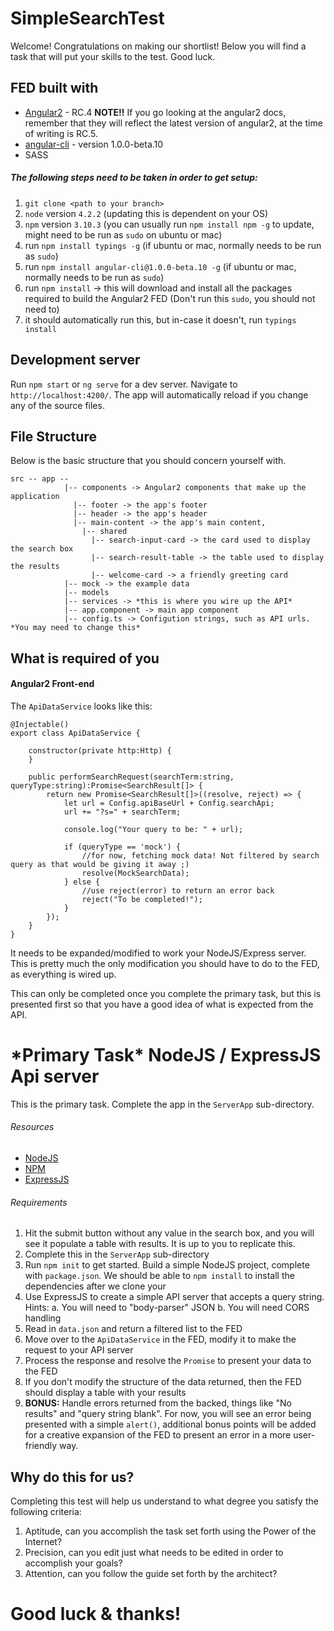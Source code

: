 # SimpleSearchTest

Welcome! Congratulations on making our shortlist! Below you will find a task that will put your skills to the test. Good luck.


## FED built with

* [Angular2]() - RC.4 **NOTE!!** If you go looking at the angular2 docs, remember that they will reflect the latest version of angular2, at the time of writing is RC.5.
* [angular-cli](https://github.com/angular/angular-cli) - version 1.0.0-beta.10
* SASS

##### The following steps need to be taken in order to get setup:

1. `git clone <path to your branch>`
2. `node` version `4.2.2` (updating this is dependent on your OS)
3. `npm` version `3.10.3` (you can usually run `npm install npm -g` to update, might need to be run as `sudo` on ubuntu or mac)
4. run `npm install typings -g` (if ubuntu or mac, normally needs to be run as `sudo`)
5. run `npm install angular-cli@1.0.0-beta.10 -g` (if ubuntu or mac, normally needs to be run as `sudo`)
6. run `npm install` -> this will download and install all the packages required to build the Angular2 FED (Don't run this `sudo`, you should not need to)
7. it should automatically run this, but in-case it doesn't, run `typings install`


## Development server
Run `npm start` or `ng serve` for a dev server. Navigate to `http://localhost:4200/`. The app will automatically reload if you change any of the source files.

## File Structure

Below is the basic structure that you should concern yourself with.

```
src -- app --
            |-- components -> Angular2 components that make up the application
              |-- footer -> the app's footer
              |-- header -> the app's header
              |-- main-content -> the app's main content, 
                |-- shared
                  |-- search-input-card -> the card used to display the search box
                  |-- search-result-table -> the table used to display the results
                  |-- welcome-card -> a friendly greeting card
            |-- mock -> the example data
            |-- models
            |-- services -> *this is where you wire up the API*
            |-- app.component -> main app component
            |-- config.ts -> Configution strings, such as API urls. *You may need to change this*
```


## What is required of you

#### Angular2 Front-end

The `ApiDataService` looks like this:
```
@Injectable()
export class ApiDataService {

    constructor(private http:Http) {
    }

    public performSearchRequest(searchTerm:string, queryType:string):Promise<SearchResult[]> {
        return new Promise<SearchResult[]>((resolve, reject) => {
            let url = Config.apiBaseUrl + Config.searchApi;
            url += "?s=" + searchTerm;

            console.log("Your query to be: " + url);

            if (queryType == 'mock') {
                //for now, fetching mock data! Not filtered by search query as that would be giving it away ;)
                resolve(MockSearchData);
            } else {
                //use reject(error) to return an error back
                reject("To be completed!");
            }
        });
    }
}
```

It needs to be expanded/modified to work your NodeJS/Express server. This is pretty much the only modification you should have to do to the FED, as everything is wired up.

This can only be completed once you complete the primary task, but this is presented first so that you have a good idea of what is expected from the API.

# \*Primary Task\* NodeJS / ExpressJS Api server

This is the primary task. Complete the app in the `ServerApp` sub-directory.

###### Resources

* [NodeJS](https://nodejs.org/)
* [NPM](https://www.npmjs.com/)
* [ExpressJS](https://expressjs.com)

###### Requirements 

1. Hit the submit button without any value in the search box, and you will see it populate a table with results. It is up to you to replicate this.
2. Complete this in the `ServerApp` sub-directory
3. Run `npm init` to get started. Build a simple NodeJS project, complete with `package.json`. We should be able to `npm install` to install the dependencies after we clone your 
4. Use ExpressJS to create a simple API server that accepts a query string. 
   Hints: a. You will need to "body-parser" JSON
          b. You will need CORS handling
5. Read in `data.json` and return a filtered list to the FED
6. Move over to the `ApiDataService` in the FED, modify it to make the request to your API server
7. Process the response and resolve the `Promise` to present your data to the FED
8. If you don't modify the structure of the data returned, then the FED should display a table with your results
9. **BONUS:** Handle errors returned from the backed, things like "No results" and "query string blank". For now, you will see an error being presented with a simple `alert()`, additional bonus points will be added for a creative expansion of the FED to present an error in a more user-friendly way.

## Why do this for us?

Completing this test will help us understand to what degree you satisfy the following criteria:

1. Aptitude, can you accomplish the task set forth using the Power of the Internet?
2. Precision, can you edit just what needs to be edited in order to accomplish your goals?
3. Attention, can you follow the guide set forth by the architect?

# Good luck & thanks!